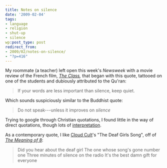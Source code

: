 ```yaml
---
title: Notes on silence
date: '2009-02-04'
tags:
- language
- religion
- shut-up
- silence
wp:post_type: post
redirect_from:
- 2009/02/notes-on-silence/
- "?p=416"
---
```


My roommate (a teacher) left open this week's _Newsweek_ with a movie review of the French film, _[The Class](http://www.newsweek.com/id/182529),_ that began with this quote, tattooed on one of the students and dubiously attributed to the Qu'ran:

>
>
> If your words are less important than silence, keep quiet.

Which sounds suspiciously similar to the Buddhist quote:

>
>
> Do not speak---unless it improves on _silence_

Trying to google through Christian quotations, I found little in the way of direct quotations, though lots of [interpretation](http://www.therealpresence.org/chapel/howtoflw.htm). 

As a contemporary quote, I like [Cloud Cult](http://www.cloudcult.com/)'s "The Deaf Girls Song", off of _[The Meaning of 8](http://www.amazon.com/Meaning-8-Cloud-Cult/dp/B000NQR7RK)_:

>
>
> Did you hear about the deaf girl
The one whose song's gone number one
Three minutes of silence on the radio
It's the best damn gift for everyone
